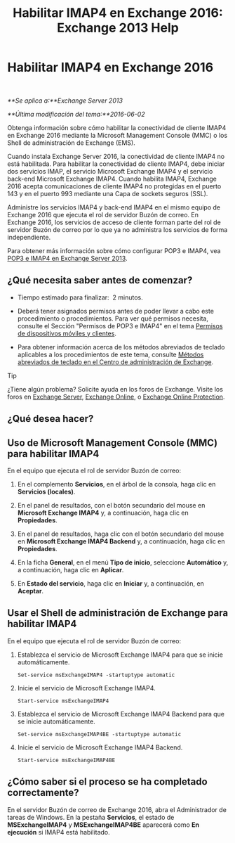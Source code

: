 ﻿---
title: 'Habilitar IMAP4 en Exchange 2016: Exchange 2013 Help'
TOCTitle: Habilitar IMAP4 en Exchange 2016
ms:assetid: c1ae10dd-14da-4400-b38d-2aeafde8abe6
ms:mtpsurl: https://technet.microsoft.com/es-es/library/Bb124489(v=EXCHG.150)
ms:contentKeyID: 49895889
ms.date: 04/23/2018
mtps_version: v=EXCHG.150
ms.translationtype: HT
---

# Habilitar IMAP4 en Exchange 2016

 

_**Se aplica a:**Exchange Server 2013_

_**Última modificación del tema:**2016-06-02_

Obtenga información sobre cómo habilitar la conectividad de cliente IMAP4 en Exchange 2016 mediante la Microsoft Management Console (MMC) o los Shell de administración de Exchange (EMS).

Cuando instala Exchange Server 2016, la conectividad de cliente IMAP4 no está habilitada. Para habilitar la conectividad de cliente IMAP4, debe iniciar dos servicios IMAP, el servicio Microsoft Exchange IMAP4 y el servicio back-end Microsoft Exchange IMAP4. Cuando habilita IMAP4, Exchange 2016 acepta comunicaciones de cliente IMAP4 no protegidas en el puerto 143 y en el puerto 993 mediante una Capa de sockets seguros (SSL).

Administre los servicios IMAP4 y back-end IMAP4 en el mismo equipo de Exchange 2016 que ejecuta el rol de servidor Buzón de correo. En Exchange 2016, los servicios de acceso de cliente forman parte del rol de servidor Buzón de correo por lo que ya no administra los servicios de forma independiente.

Para obtener más información sobre cómo configurar POP3 e IMAP4, vea [POP3 e IMAP4 en Exchange Server 2013](pop3-and-imap4-in-exchange-server-2013-exchange-2013-help.md).

## ¿Qué necesita saber antes de comenzar?

  - Tiempo estimado para finalizar:  2 minutos.

  - Deberá tener asignados permisos antes de poder llevar a cabo este procedimiento o procedimientos. Para ver qué permisos necesita, consulte el Sección "Permisos de POP3 e IMAP4" en el tema [Permisos de dispositivos móviles y clientes](clients-and-mobile-devices-permissions-exchange-2013-help.md).

  - Para obtener información acerca de los métodos abreviados de teclado aplicables a los procedimientos de este tema, consulte [Métodos abreviados de teclado en el Centro de administración de Exchange](keyboard-shortcuts-in-the-exchange-admin-center-exchange-online-protection-help.md).


> [!TIP]
> ¿Tiene algún problema? Solicite ayuda en los foros de Exchange. Visite los foros en <A href="https://go.microsoft.com/fwlink/p/?linkid=60612">Exchange Server</A>, <A href="https://go.microsoft.com/fwlink/p/?linkid=267542">Exchange Online</A>, o <A href="https://go.microsoft.com/fwlink/p/?linkid=285351">Exchange Online Protection</A>.



## ¿Qué desea hacer?

## Uso de Microsoft Management Console (MMC) para habilitar IMAP4

En el equipo que ejecuta el rol de servidor Buzón de correo:

1.  En el complemento **Servicios**, en el árbol de la consola, haga clic en **Servicios (locales)**.

2.  En el panel de resultados, con el botón secundario del mouse en **Microsoft Exchange IMAP4** y, a continuación, haga clic en **Propiedades**.

3.  En el panel de resultados, haga clic con el botón secundario del mouse en **Microsoft Exchange IMAP4 Backend** y, a continuación, haga clic en **Propiedades**.

4.  En la ficha **General**, en el menú **Tipo de inicio**, seleccione **Automático** y, a continuación, haga clic en **Aplicar**.

5.  En **Estado del servicio**, haga clic en **Iniciar** y, a continuación, en **Aceptar**.

## Usar el Shell de administración de Exchange para habilitar IMAP4

En el equipo que ejecuta el rol de servidor Buzón de correo:

1.  Establezca el servicio de Microsoft Exchange IMAP4 para que se inicie automáticamente.
    
        Set-service msExchangeIMAP4 -startuptype automatic

2.  Inicie el servicio de Microsoft Exchange IMAP4.
    
        Start-service msExchangeIMAP4

3.  Establezca el servicio de Microsoft Exchange IMAP4 Backend para que se inicie automáticamente.
    
        Set-service msExchangeIMAP4BE -startuptype automatic

4.  Inicie el servicio de Microsoft Exchange IMAP4 Backend.
    
        Start-service msExchangeIMAP4BE

## ¿Cómo saber si el proceso se ha completado correctamente?

En el servidor Buzón de correo de Exchange 2016, abra el Administrador de tareas de Windows. En la pestaña **Servicios**, el estado de **MSExchangeIMAP4** y **MSExchangeIMAP4BE** aparecerá como **En ejecución** si IMAP4 está habilitado.

